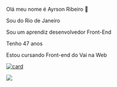 Olá meu nome é Ayrson Ribeiro 👋

Sou do Rio de Janeiro

Sou um aprendiz desenvolvedor Front-End

Tenho 47 anos

Estou cursando Front-end do Vai na Web

[![card](https://github-readme-stats.vercel.app/api?username=AyrsonDev&theme=dark)](https://github.com/anuraghazra/github-readme-stats)

<img src="https://img.shields.io/badge/HTML5-E34F26?style=for-the-badge&logo=html5&logoColor=white" />





